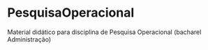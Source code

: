 # PesquisaOperacional
Material didático para disciplina de Pesquisa Operacional (bacharel Administração)
